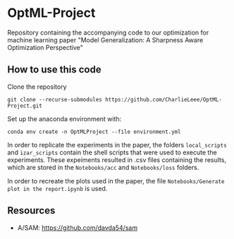 # OptML-Project
Repository containing the accompanying code to our optimization for machine learning paper "Model Generalization: A Sharpness Aware Optimization Perspective" 

## How to use this code
Clone the repository
```
git clone --recurse-submodules https://github.com/CharlieLeee/OptML-Project.git
```

Set up the anaconda environment with:
```
conda env create -n OptMLProject --file environment.yml
```

In order to replicate the experiments in the paper, the folders `local_scripts` and `izar_scripts` contain the shell scripts that were used to execute the experiments. These expeiments resulted in .csv files containing the results, which are stored in the `Notebooks/acc` and `Notebooks/loss` folders.

In order to recreate the plots used in the paper, the file `Notebooks/Generate plot in the report.ipynb` is used. 


## Resources
- A/SAM: https://github.com/davda54/sam
